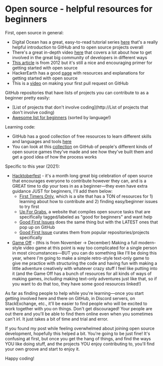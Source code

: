 # Open source - helpful resources for beginners

First, open source in general:

*   Digital Ocean has a great, easy-to-read tutorial series [here](https://www.digitalocean.com/community/tutorial_series/an-introduction-to-open-source) that's a really helpful introduction to GitHub and to open source projects overall
*   There's a great in-depth video [here](https://getinvolved.hanselman.com/) that covers a lot about how to get involved in the great big community of developers in different ways 
*   [This article](https://www.hanselman.com/blog/get-involved-in-open-source-today-how-to-contribute-a-patch-to-a-github-hosted-open-source-project-like-code-52) is from 2012 but it's still a nice and encouraging primer for getting started with open source
*   HackerEarth has a good [page](https://www.hackerearth.com/getstarted-opensource/) with resources and explanations for getting started with open source
*   This is a [video](https://www.youtube.com/watch?v=dSl_qnWO104) on making your first pull request on GitHub

GitHub repositories that have lists of projects you can contribute to as a beginner pretty easily: 

*   [List of projects that don't involve coding](http://List of projects that don't involve coding)
*   [Awesome list for beginners](https://github.com/MunGell/awesome-for-beginners/) (sorted by language!)

Learning code: 

*   GitHub has a good collection of free resources to learn different skills and languages and tools [here](https://github.com/collections/learn-to-code) 
*   You can look at this [collection](https://github.com/collections/web-games) on GitHub of people's different kinds of open source games they've made and see how they've built them and get a good idea of how the process works 

Specific to this year (2021): 

*   [Hacktoberfest](https://hacktoberfest.digitalocean.com/) - it's a month long great big celebration of open source that encourages everyone to contribute however they can, and is a GREAT time to dip your toes in as a beginner—they even have extra guidance JUST for beginners, I'll add them below: 
    *   [First Timers Only](https://www.firsttimersonly.com/), which is a site that has a TON of resources for 1) learning about how to contribute and 2) finding easy/beginner issues to try first
    *   [Up For Grabs](https://up-for-grabs.net/#/), a website that compiles open source tasks that are specifically tagged/labeled as "good for beginners" and want help
    *   [Good First Issues](https://goodfirstissues.com/) does the same thing but with the LATEST ones that pop up on GitHub
    *   [Good First Issue](https://goodfirstissue.dev/) curates them from popular repositories/projects specifically
*   [Game Off](https://gameoff.github.com/) - (this is from November -> December) Making a full modern-style video game at this point is way too complicated for a single person in most circumstances—BUT you can do something like I'll be doing this year, where I'm going to make a simple retro-style text-only game to give me practice with structuring the code and having fun with making a little adventure creatively with whatever crazy stuff I feel like putting into it (and the Game Off has a bunch of resources for all kinds of ways of making games, _including_ making text-only adventures just like that, so if you want to do that too, they have some good resources linked!) 

As far as finding people to help while you're learning—once you start getting involved here and there on GitHub, in Discord servers, on StackExchange, etc., it'll be easier to find people who will be excited to work together with you on things. Don't get discouraged! Your people are out there and you'll be able to find them online even when you sometimes can't irl. It just takes a bit of time and trial and error.  

If you found my post while feeling overwhelmed about joining open source development, hopefully this helped a bit. You're going to be just fine! It's confusing at first, but once you get the hang of things, and find the ways YOU like doing stuff, and the projects YOU enjoy contributing to, you'll find your own groove and start to enjoy it. 

Happy coding!
